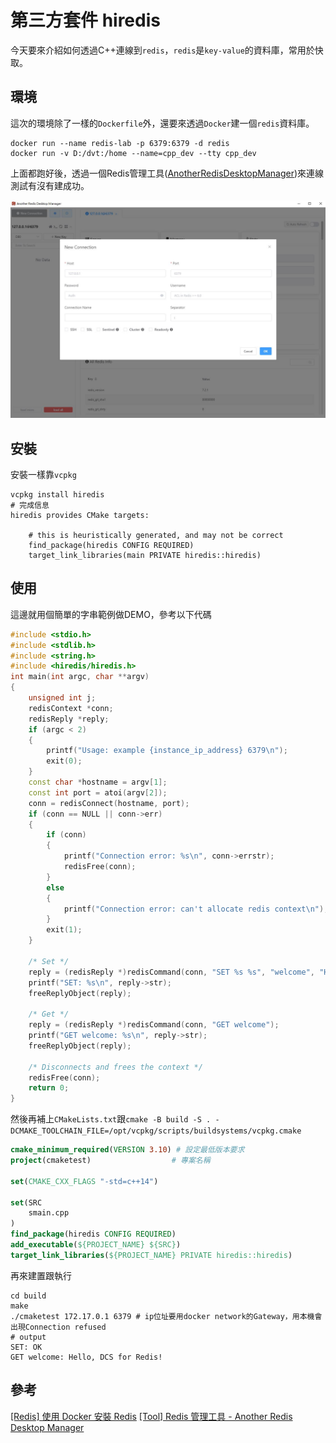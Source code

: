 # 第三方套件 hiredis

今天要來介紹如何透過C++連線到`redis`，`redis`是`key-value`的資料庫，常用於快取。

## 環境

這次的環境除了一樣的`Dockerfile`外，還要來透過`Docker`建一個`redis`資料庫。

```shell
docker run --name redis-lab -p 6379:6379 -d redis
docker run -v D:/dvt:/home --name=cpp_dev --tty cpp_dev
```

上面都跑好後，透過一個Redis管理工具([AnotherRedisDesktopManager](https://github.com/qishibo/AnotherRedisDesktopManager/releases))來連線測試有沒有建成功。

![redis-ui](./redis_ui.JPG)

## 安裝

安裝一樣靠`vcpkg`

```shell
vcpkg install hiredis
# 完成信息
hiredis provides CMake targets:

    # this is heuristically generated, and may not be correct
    find_package(hiredis CONFIG REQUIRED)
    target_link_libraries(main PRIVATE hiredis::hiredis)
```

## 使用

這邊就用個簡單的字串範例做DEMO，參考以下代碼

```cpp
#include <stdio.h>
#include <stdlib.h>
#include <string.h>
#include <hiredis/hiredis.h>
int main(int argc, char **argv)
{
    unsigned int j;
    redisContext *conn;
    redisReply *reply;
    if (argc < 2)
    {
        printf("Usage: example {instance_ip_address} 6379\n");
        exit(0);
    }
    const char *hostname = argv[1];
    const int port = atoi(argv[2]);
    conn = redisConnect(hostname, port);
    if (conn == NULL || conn->err)
    {
        if (conn)
        {
            printf("Connection error: %s\n", conn->errstr);
            redisFree(conn);
        }
        else
        {
            printf("Connection error: can't allocate redis context\n");
        }
        exit(1);
    }

    /* Set */
    reply = (redisReply *)redisCommand(conn, "SET %s %s", "welcome", "Hello, DCS for Redis!");
    printf("SET: %s\n", reply->str);
    freeReplyObject(reply);

    /* Get */
    reply = (redisReply *)redisCommand(conn, "GET welcome");
    printf("GET welcome: %s\n", reply->str);
    freeReplyObject(reply);

    /* Disconnects and frees the context */
    redisFree(conn);
    return 0;
}
```

然後再補上`CMakeLists.txt`跟`cmake -B build -S . -DCMAKE_TOOLCHAIN_FILE=/opt/vcpkg/scripts/buildsystems/vcpkg.cmake`

```cmake
cmake_minimum_required(VERSION 3.10) # 設定最低版本要求
project(cmaketest)                  # 專案名稱

set(CMAKE_CXX_FLAGS "-std=c++14") 

set(SRC
    smain.cpp
)
find_package(hiredis CONFIG REQUIRED)
add_executable(${PROJECT_NAME} ${SRC})
target_link_libraries(${PROJECT_NAME} PRIVATE hiredis::hiredis)
```

再來建置跟執行

```shell
cd build
make
./cmaketest 172.17.0.1 6379 # ip位址要用docker network的Gateway，用本機會出現Connection refused
# output
SET: OK
GET welcome: Hello, DCS for Redis!
```

## 參考

[[Redis] 使用 Docker 安裝 Redis](https://marcus116.blogspot.com/2019/02/how-to-run-redis-in-docker.html)
[[Tool] Redis 管理工具 - Another Redis Desktop Manager](https://marcus116.blogspot.com/2020/04/tool-redis-another-redis-desktop-manager.html)
